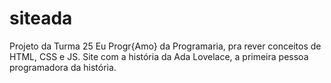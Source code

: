 # siteada
Projeto da Turma 25 Eu Progr{Amo} da Programaria, pra rever conceitos de HTML, CSS e JS.
Site com a história da Ada Lovelace, a primeira pessoa programadora da história.
